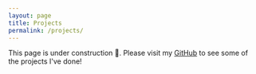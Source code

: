 ```yaml
---
layout: page
title: Projects
permalink: /projects/
--- 
```

This page is under construction 🔨. Please visit my [GitHub](https://github.com/Luigi-Crisci) to see some of the projects I've done! 